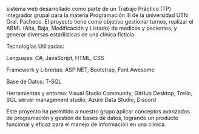sistema web desarrollado como parte de un Trabajo Práctico (TP) integrador grupal para la materia Programación III de la universidad UTN Gral. Pacheco. El proyecto tiene como objetivo gestionar turnos, realizar el ABML (Alta, Baja, Modificación y Listado) de médicos y pacientes, y generar diversas estadísticas de una clínica ficticia.

Tecnologías Utilizadas:

Lenguajes: C#, JavaScript, HTML, CSS

Framework y Librerias: ASP.NET, Bootstrap, Font Awesome

Base de Datos: T-SQL

Herramientas y entorno: Visual Studio Community, GitHub Desktop, Trello, SQL server management studio, Azure Data Studio, Discord

Este proyecto ha permitido a nuestro grupo aplicar conceptos avanzados de programación y gestión de bases de datos, logrando un producto funcional y eficaz para el manejo de información en una clínica.
